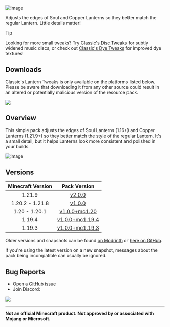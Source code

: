 ![image](https://i.postimg.cc/137DY6Xt/LTBanner.png)

Adjusts the edges of Soul and Copper Lanterns so they better match the regular Lantern. Little details matter!

> [!TIP]
> Looking for more small tweaks?
> Try [Classic's Disc Tweaks](https://modrinth.com/resourcepack/classics-disc-tweaks) for subtly widened music discs,
> or check out [Classic's Dye Tweaks](https://modrinth.com/resourcepack/classics-dye-tweaks) for improved dye textures!

## Downloads

Classic's Lantern Tweaks is only available on the platforms listed below. Please be aware that downloading it from any other source could result in an altered or potentially malicious version of the resource pack.

[![](https://img.shields.io/modrinth/dt/MWOyVipY?label=Modrinth&style=for-the-badge&color=00AF5C&logo=modrinth)](https://modrinth.com/resourcepack/classics-lantern-tweaks)

## Overview

This simple pack adjusts the edges of Soul Lanterns (1.16+) and Copper Lanterns (1.21.9+) so they better match the style of the regular Lantern. It's a small detail, but it helps Lanterns look more consistent and polished in your builds.

![image](https://i.postimg.cc/tCMJd3Dz/Lantern-Gif-V2.gif)

## Versions

| Minecraft Version | Pack Version |
| :--: | :--: |
| 1.21.9 | [v2.0.0](https://modrinth.com/resourcepack/classics-lantern-tweaks/version/v2.0.0) |
| 1.20.2 - 1.21.8 | [v1.0.0](https://modrinth.com/resourcepack/classics-lantern-tweaks/version/v1.0.0) |
| 1.20 - 1.20.1 | [v1.0.0+mc1.20](https://modrinth.com/resourcepack/classics-lantern-tweaks/version/v1.0.0+mc1.20) |
| 1.19.4 | [v1.0.0+mc1.19.4](https://modrinth.com/resourcepack/classics-lantern-tweaks/version/v1.0.0+mc1.19.4) |
| 1.19.3 | [v1.0.0+mc1.19.3](https://modrinth.com/resourcepack/classics-lantern-tweaks/version/v1.0.0+mc1.19.3) |

Older versions and snapshots can be found [on Modrinth](https://modrinth.com/datapack/classics-lantern-tweaks/versions) or [here on GitHub](https://github.com/Classics-Craftworks/Classics-Lantern-Tweaks/wiki/Versions).

If you're using the latest version on a new snapshot, messages about the pack being incompatible can usually be ignored.

## Bug Reports
* Open a [GitHub issue](https://github.com/Classics-Craftworks/Classics-Lantern-Tweaks/issues/new/choose)
* Join Discord:

[![](https://img.shields.io/discord/1107084025442607206?label=Discord&style=for-the-badge&color=5865F2&logo=discord)](https://discord.gg/vZJSDjPcmu)

***

**Not an official Minecraft product. Not approved by or associated with Mojang or Microsoft.**